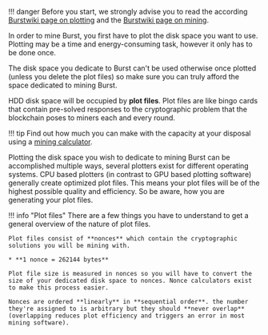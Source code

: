 !!! danger
    Before you start, we strongly advise you to read the according [Burstwiki page on plotting](https://burstwiki.org/wiki/Technical_information_to_create_plot_files) and the [Burstwiki page on mining](https://burstwiki.org/wiki/Technical_information_about_mining_and_block_forging). 

In order to mine Burst, you first have to plot the disk space you want to use. Plotting may be a time and energy-consuming task, however it only has to be done once.

The disk space you dedicate to Burst can't be used otherwise once plotted (unless you delete the plot files) so make sure you can truly afford the space dedicated to mining Burst.

HDD disk space will be occupied by **plot files**. Plot files are like bingo cards that contain pre-solved responses to the cryptographic problem that the blockchain poses to miners each and every round.

!!! tip
    Find out how much you can make with the capacity at your disposal using a [mining calculator](https://explore.burst.cryptoguru.org/tool/calculate).

Plotting the disk space you wish to dedicate to mining Burst can be accomplished multiple ways, several plotters exist for different operating systems. CPU based plotters (in contrast to GPU based plotting software) generally create optimized plot files. This means your plot files will be of the highest possible quality and efficiency. So be aware, how you are generating your plot files.

!!! info "Plot files"
    There are a few things you have to understand to get a general overview of the nature of plot files.

    Plot files consist of **nonces** which contain the cryptographic solutions you will be mining with.

    * **1 nonce = 262144 bytes**

    Plot file size is measured in nonces so you will have to convert the size of your dedicated disk space to nonces. Nonce calculators exist to make this process easier.

    Nonces are ordered **linearly** in **sequential order**. the number they're assigned to is arbitrary but they should **never overlap** (overlapping reduces plot efficiency and triggers an error in most mining software).
